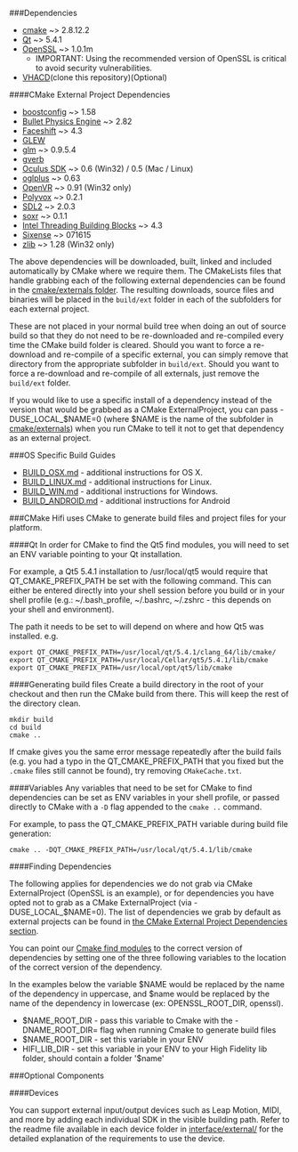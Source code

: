 ###Dependencies

* [cmake](http://www.cmake.org/cmake/resources/software.html) ~> 2.8.12.2
* [Qt](http://www.qt.io/download-open-source) ~> 5.4.1
* [OpenSSL](https://www.openssl.org/community/binaries.html) ~> 1.0.1m
  * IMPORTANT: Using the recommended version of OpenSSL is critical to avoid security vulnerabilities.
* [VHACD](https://github.com/virneo/v-hacd)(clone this repository)(Optional)

####CMake External Project Dependencies

* [boostconfig](https://github.com/boostorg/config) ~> 1.58
* [Bullet Physics Engine](https://code.google.com/p/bullet/downloads/list) ~> 2.82
* [Faceshift](http://www.faceshift.com/) ~> 4.3
* [GLEW](http://glew.sourceforge.net/)
* [glm](http://glm.g-truc.net/0.9.5/index.html) ~> 0.9.5.4
* [gverb](https://github.com/highfidelity/gverb)
* [Oculus SDK](https://developer.oculus.com/downloads/) ~> 0.6 (Win32) / 0.5 (Mac / Linux)
* [oglplus](http://oglplus.org/) ~> 0.63
* [OpenVR](https://github.com/ValveSoftware/openvr) ~> 0.91 (Win32 only)
* [Polyvox](http://www.volumesoffun.com/) ~> 0.2.1
* [SDL2](https://www.libsdl.org/download-2.0.php) ~> 2.0.3
* [soxr](http://soxr.sourceforge.net) ~> 0.1.1
* [Intel Threading Building Blocks](https://www.threadingbuildingblocks.org/) ~> 4.3
* [Sixense](http://sixense.com/) ~> 071615 
* [zlib](http://www.zlib.net/) ~> 1.28 (Win32 only)

The above dependencies will be downloaded, built, linked and included automatically by CMake where we require them. The CMakeLists files that handle grabbing each of the following external dependencies can be found in the [cmake/externals folder](cmake/externals). The resulting downloads, source files and binaries will be placed in the `build/ext` folder in each of the subfolders for each external project. 

These are not placed in your normal build tree when doing an out of source build so that they do not need to be re-downloaded and re-compiled every time the CMake build folder is cleared. Should you want to force a re-download and re-compile of a specific external, you can simply remove that directory from the appropriate subfolder in `build/ext`. Should you want to force a re-download and re-compile of all externals, just remove the `build/ext` folder.

If you would like to use a specific install of a dependency instead of the version that would be grabbed as a CMake ExternalProject, you can pass -DUSE_LOCAL_$NAME=0 (where $NAME is the name of the subfolder in [cmake/externals](cmake/externals)) when you run CMake to tell it not to get that dependency as an external project.

###OS Specific Build Guides
* [BUILD_OSX.md](BUILD_OSX.md) - additional instructions for OS X.
* [BUILD_LINUX.md](BUILD_LINUX.md) - additional instructions for Linux.
* [BUILD_WIN.md](BUILD_WIN.md) - additional instructions for Windows.
* [BUILD_ANDROID.md](BUILD_ANDROID.md) - additional instructions for Android

###CMake
Hifi uses CMake to generate build files and project files for your platform.

####Qt
In order for CMake to find the Qt5 find modules, you will need to set an ENV variable pointing to your Qt installation.

For example, a Qt5 5.4.1 installation to /usr/local/qt5 would require that QT_CMAKE_PREFIX_PATH be set with the following command. This can either be entered directly into your shell session before you build or in your shell profile (e.g.: ~/.bash_profile, ~/.bashrc, ~/.zshrc - this depends on your shell and environment).

The path it needs to be set to will depend on where and how Qt5 was installed. e.g.

    export QT_CMAKE_PREFIX_PATH=/usr/local/qt/5.4.1/clang_64/lib/cmake/
    export QT_CMAKE_PREFIX_PATH=/usr/local/Cellar/qt5/5.4.1/lib/cmake
    export QT_CMAKE_PREFIX_PATH=/usr/local/opt/qt5/lib/cmake

####Generating build files
Create a build directory in the root of your checkout and then run the CMake build from there. This will keep the rest of the directory clean.

    mkdir build
    cd build
    cmake ..

If cmake gives you the same error message repeatedly after the build fails (e.g. you had a typo in the QT_CMAKE_PREFIX_PATH that you fixed but the `.cmake` files still cannot be found), try removing `CMakeCache.txt`.

####Variables
Any variables that need to be set for CMake to find dependencies can be set as ENV variables in your shell profile, or passed directly to CMake with a `-D` flag appended to the `cmake ..` command.

For example, to pass the QT_CMAKE_PREFIX_PATH variable during build file generation:

    cmake .. -DQT_CMAKE_PREFIX_PATH=/usr/local/qt/5.4.1/lib/cmake

####Finding Dependencies

The following applies for dependencies we do not grab via CMake ExternalProject (OpenSSL is an example), or for dependencies you have opted not to grab as a CMake ExternalProject (via -DUSE_LOCAL_$NAME=0). The list of dependencies we grab by default as external projects can be found in [the CMake External Project Dependencies section](#cmake-external-project-dependencies).

You can point our [Cmake find modules](cmake/modules/) to the correct version of dependencies by setting one of the three following variables to the location of the correct version of the dependency.

In the examples below the variable $NAME would be replaced by the name of the dependency in uppercase, and $name would be replaced by the name of the dependency in lowercase (ex: OPENSSL_ROOT_DIR, openssl).

* $NAME_ROOT_DIR - pass this variable to Cmake with the -DNAME_ROOT_DIR= flag when running Cmake to generate build files
* $NAME_ROOT_DIR - set this variable in your ENV
* HIFI_LIB_DIR - set this variable in your ENV to your High Fidelity lib folder, should contain a folder '$name'

###Optional Components

####Devices

You can support external input/output devices such as Leap Motion, MIDI, and more by adding each individual SDK in the visible building path. Refer to the readme file available in each device folder in [interface/external/](interface/external) for the detailed explanation of the requirements to use the device.

